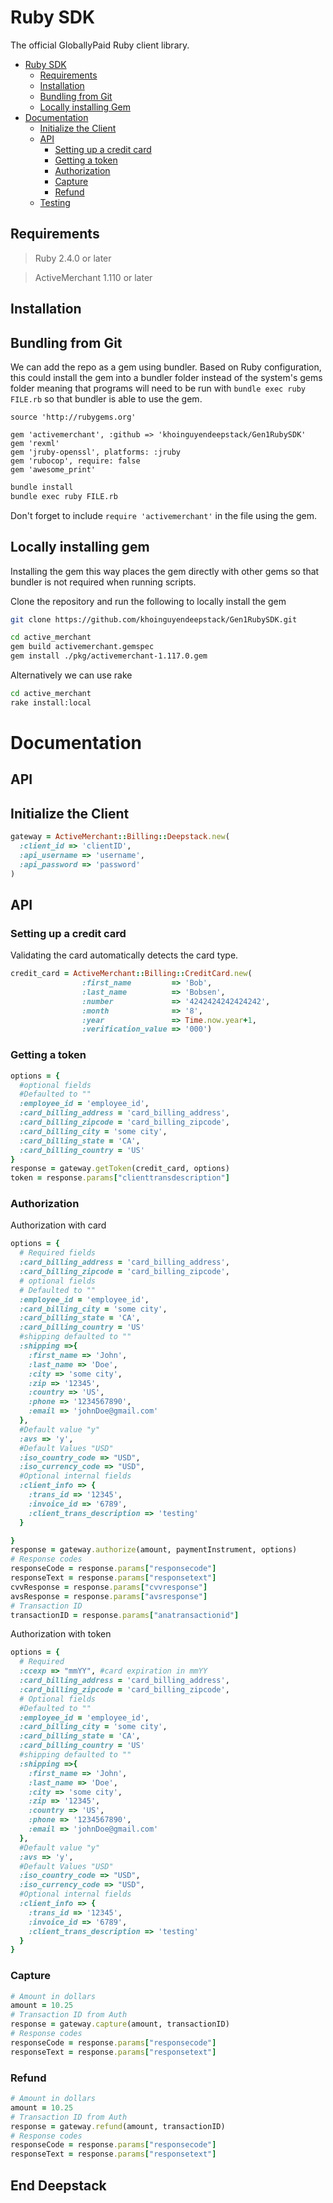 # Ruby SDK

The official GloballyPaid Ruby client library.


<!-- @import "[TOC]" {cmd="toc" depthFrom=1 depthTo=6 orderedList=false} -->

<!-- code_chunk_output -->

- [Ruby SDK](#ruby-sdk)
  - [Requirements](#requirements)
  - [Installation](#installation)
  - [Bundling from Git](#bundling-from-git)
  - [Locally installing Gem](#locally-installing-gem)
- [Documentation](#documentation)
  - [Initialize the Client](#initialize-the-client)
  - [API](#api)
    - [Setting up a credit card](#setting-up-a-credit-card)
    - [Getting a token](#getting-a-token)
    - [Authorization](#authorization)
    - [Capture](#capture)
    - [Refund](#refund)
  - [Testing](#testing)

<!-- /code_chunk_output -->


## Requirements

> Ruby 2.4.0 or later

> ActiveMerchant 1.110 or later

## Installation ##

## Bundling from Git ##

We can add the repo as a gem using bundler. Based on Ruby configuration, this could install the gem into a bundler folder instead of the system's gems folder meaning that programs will need to be run with `bundle exec ruby FILE.rb` so that bundler is able to use the gem.

```Gemfile 
source 'http://rubygems.org'

gem 'activemerchant', :github => 'khoinguyendeepstack/Gen1RubySDK'
gem 'rexml'
gem 'jruby-openssl', platforms: :jruby
gem 'rubocop', require: false
gem 'awesome_print'
```

```bash
bundle install
bundle exec ruby FILE.rb
```
Don't forget to include `require 'activemerchant'` in the file using the gem.

## Locally installing gem ##


Installing the gem this way places the gem directly with other gems so that bundler is not required when running scripts. 

Clone the repository and run the following to locally install the gem

``` bash
git clone https://github.com/khoinguyendeepstack/Gen1RubySDK.git
```

```bash
cd active_merchant
gem build activemerchant.gemspec
gem install ./pkg/activemerchant-1.117.0.gem
```

Alternatively we can use rake

```bash
cd active_merchant
rake install:local
```

# Documentation


## API

## Initialize the Client

``` ruby
gateway = ActiveMerchant::Billing::Deepstack.new(
  :client_id => 'clientID',
  :api_username => 'username',
  :api_password => 'password'
)
```

## API

### Setting up a credit card 

Validating the card automatically detects the card type.

```ruby
credit_card = ActiveMerchant::Billing::CreditCard.new(
                :first_name         => 'Bob',
                :last_name          => 'Bobsen',
                :number             => '4242424242424242',
                :month              => '8',
                :year               => Time.now.year+1,
                :verification_value => '000')
```

### Getting a token

```ruby
options = {
  #optional fields
  #Defaulted to ""
  :employee_id = 'employee_id',
  :card_billing_address = 'card_billing_address',
  :card_billing_zipcode = 'card_billing_zipcode',
  :card_billing_city = 'some city',
  :card_billing_state = 'CA',
  :card_billing_country = 'US'
}
response = gateway.getToken(credit_card, options)
token = response.params["clienttransdescription"]
```

### Authorization
Authorization with card
```ruby
options = {
  # Required fields
  :card_billing_address = 'card_billing_address',
  :card_billing_zipcode = 'card_billing_zipcode',
  # optional fields
  # Defaulted to ""
  :employee_id = 'employee_id',
  :card_billing_city = 'some city',
  :card_billing_state = 'CA',
  :card_billing_country = 'US'
  #shipping defaulted to ""
  :shipping =>{
    :first_name => 'John',
    :last_name => 'Doe',
    :city => 'some city',
    :zip => '12345',
    :country => 'US',
    :phone => '1234567890',
    :email => 'johnDoe@gmail.com'
  },
  #Default value "y"
  :avs => 'y',
  #Default Values "USD"
  :iso_country_code => "USD",
  :iso_currency_code => "USD",
  #Optional internal fields
  :client_info => {
    :trans_id => '12345',
    :invoice_id => '6789',
    :client_trans_description => 'testing'
  }

}
response = gateway.authorize(amount, paymentInstrument, options)
# Response codes
responseCode = response.params["responsecode"]
responseText = response.params["responsetext"]
cvvResponse = response.params["cvvresponse"]
avsResponse = response.params["avsresponse"]
# Transaction ID
transactionID = response.params["anatransactionid"]
```

Authorization with token

```ruby
options = {
  # Required
  :ccexp => "mmYY", #card expiration in mmYY
  :card_billing_address = 'card_billing_address',
  :card_billing_zipcode = 'card_billing_zipcode',
  # Optional fields
  #Defaulted to ""
  :employee_id = 'employee_id',
  :card_billing_city = 'some city',
  :card_billing_state = 'CA',
  :card_billing_country = 'US'
  #shipping defaulted to ""
  :shipping =>{
    :first_name => 'John',
    :last_name => 'Doe',
    :city => 'some city',
    :zip => '12345',
    :country => 'US',
    :phone => '1234567890',
    :email => 'johnDoe@gmail.com'
  },
  #Default value "y"
  :avs => 'y',
  #Default Values "USD"
  :iso_country_code => "USD",
  :iso_currency_code => "USD",
  #Optional internal fields
  :client_info => {
    :trans_id => '12345',
    :invoice_id => '6789',
    :client_trans_description => 'testing'
  }
}
```

### Capture

``` ruby
# Amount in dollars
amount = 10.25
# Transaction ID from Auth
response = gateway.capture(amount, transactionID)
# Response codes
responseCode = response.params["responsecode"]
responseText = response.params["responsetext"]
```

### Refund

```ruby
# Amount in dollars
amount = 10.25
# Transaction ID from Auth
response = gateway.refund(amount, transactionID)
# Response codes
responseCode = response.params["responsecode"]
responseText = response.params["responsetext"]
```



## End Deepstack








